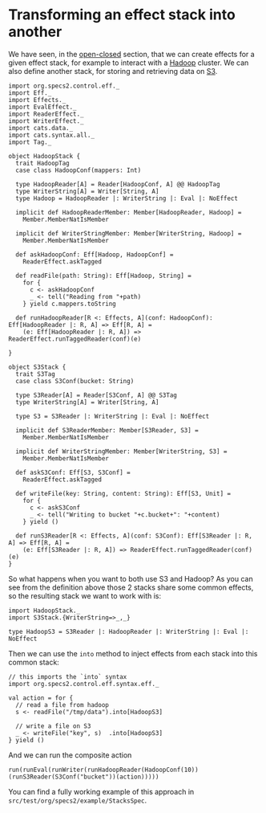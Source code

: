 # Transforming an effect stack into another

We have seen, in the [open-closed](open-closed.md) section, that we can create effects for a given effect stack, for example 
 to interact with a [Hadoop](https://hadoop.apache.org) cluster. We can also define another stack, for storing and retrieving data on [S3](https://aws.amazon.com/s3). 

```tut:silent
import org.specs2.control.eff._
import Eff._
import Effects._
import EvalEffect._
import ReaderEffect._
import WriterEffect._
import cats.data._
import cats.syntax.all._
import Tag._

object HadoopStack {
  trait HadoopTag
  case class HadoopConf(mappers: Int)

  type HadoopReader[A] = Reader[HadoopConf, A] @@ HadoopTag
  type WriterString[A] = Writer[String, A]
  type Hadoop = HadoopReader |: WriterString |: Eval |: NoEffect

  implicit def HadoopReaderMember: Member[HadoopReader, Hadoop] =
    Member.MemberNatIsMember

  implicit def WriterStringMember: Member[WriterString, Hadoop] =
    Member.MemberNatIsMember

  def askHadoopConf: Eff[Hadoop, HadoopConf] =
    ReaderEffect.askTagged

  def readFile(path: String): Eff[Hadoop, String] =
    for {
      c <- askHadoopConf
      _ <- tell("Reading from "+path)
    } yield c.mappers.toString

  def runHadoopReader[R <: Effects, A](conf: HadoopConf): Eff[HadoopReader |: R, A] => Eff[R, A] =
    (e: Eff[HadoopReader |: R, A]) => ReaderEffect.runTaggedReader(conf)(e)

}

object S3Stack {
  trait S3Tag
  case class S3Conf(bucket: String)

  type S3Reader[A] = Reader[S3Conf, A] @@ S3Tag
  type WriterString[A] = Writer[String, A]

  type S3 = S3Reader |: WriterString |: Eval |: NoEffect

  implicit def S3ReaderMember: Member[S3Reader, S3] =
    Member.MemberNatIsMember

  implicit def WriterStringMember: Member[WriterString, S3] =
    Member.MemberNatIsMember

  def askS3Conf: Eff[S3, S3Conf] =
    ReaderEffect.askTagged

  def writeFile(key: String, content: String): Eff[S3, Unit] =
    for {
      c <- askS3Conf
      _ <- tell("Writing to bucket "+c.bucket+": "+content)
    } yield ()

  def runS3Reader[R <: Effects, A](conf: S3Conf): Eff[S3Reader |: R, A] => Eff[R, A] =
    (e: Eff[S3Reader |: R, A]) => ReaderEffect.runTaggedReader(conf)(e)
}
``` 

So what happens when you want to both use S3 and Hadoop? As you can see from the definition above those 2 stacks share 
some common effects, so the resulting stack we want to work with is:
```tut:silent
import HadoopStack._
import S3Stack.{WriterString=>_,_}

type HadoopS3 = S3Reader |: HadoopReader |: WriterString |: Eval |: NoEffect
```

Then we can use the `into` method to inject effects from each stack into this common stack:
```tut:silent
// this imports the `into` syntax
import org.specs2.control.eff.syntax.eff._

val action = for {
  // read a file from hadoop
  s <- readFile("/tmp/data").into[HadoopS3]
  
  // write a file on S3
  _ <- writeFile("key", s)  .into[HadoopS3]
} yield ()
```

And we can run the composite action
```tut
run(runEval(runWriter(runHadoopReader(HadoopConf(10))(runS3Reader(S3Conf("bucket"))(action)))))
```


You can find a fully working example of this approach in `src/test/org/specs2/example/StacksSpec`. 